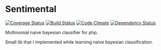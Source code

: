 # Sentimental

[![Coverage Status](https://coveralls.io/repos/shrink0r/sentimental/badge.svg?branch=master&service=github)](https://coveralls.io/github/shrink0r/sentimental?branch=master)
[![Build Status](https://travis-ci.org/shrink0r/sentimental.svg?branch=master)](https://travis-ci.org/shrink0r/sentimental)
[![Code Climate](https://codeclimate.com/github/shrink0r/sentimental/badges/gpa.svg)](https://codeclimate.com/github/shrink0r/sentimental)
[![Dependency Status](https://www.versioneye.com/user/projects/563e8cdd4d415e001e000371/badge.svg?style=flat)](https://www.versioneye.com/user/projects/563e8cdd4d415e001e000371)

Multinomial naive bayesian classifier for php.

Small lib that I implemented while learning naive bayesian classification.
